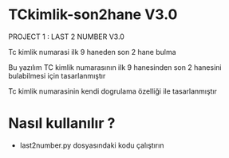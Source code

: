 # TCkimlik-son2hane V3.0

PROJECT 1 : LAST 2 NUMBER V3.0

Tc kimlik numarasi ilk 9 haneden son 2 hane bulma

Bu yazılım TC kimlik numarasının ilk 9 hanesinden son 2 hanesini bulabilmesi için tasarlanmıştır

Tc kimlik numarasinin kendi dogrulama özelliği ile tasarlanmıştır

# Nasıl kullanılır ?
 - last2number.py dosyasındaki kodu çalıştırın


